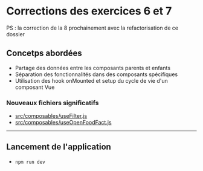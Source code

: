 # Corrections des exercices 6 et 7

PS : la correction de la 8 prochainement avec la refactorisation de ce dossier

## Concetps abordées

- Partage des données entre les composants parents et enfants
- Séparation des fonctionnalités dans des composants spécifiques
- Utilisation des hook onMounted et setup du cycle de vie  d'un composant Vue

### Nouveaux fichiers significatifs

- [src/composables/useFilter.js](./src/composables/useFilter.js)
- [src/composables/useOpenFoodFact.js](./src/composables/useOpenFoodFact.js)

---

## Lancement de l'application

- `npm run dev`
